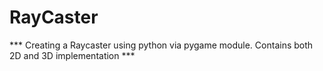 # RayCaster #

*** Creating a Raycaster using python via pygame module. Contains both 2D and 3D implementation ***